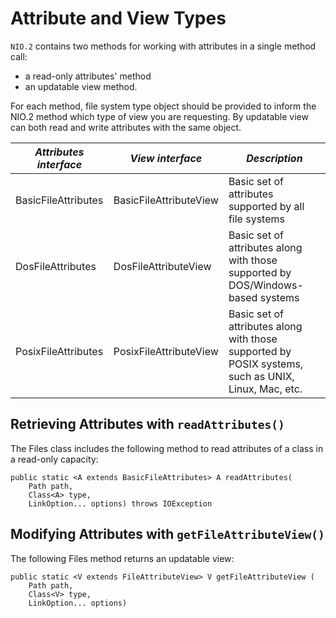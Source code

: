 # Attribute and View Types

`NIO.2` contains two methods for working with attributes in a single method call:

* a read-only attributes' method
* an updatable view method.

For each method, file system type object should be provided to inform the NIO.2 method which type of view you are
requesting. By updatable view can both read and write attributes with the same object.

| *Attributes interface* | *View interface* | *Description* |
| -------------------- | -------------- | ----------- |
| BasicFileAttributes | BasicFileAttributeView | Basic set of attributes supported by all file systems |
| DosFileAttributes | DosFileAttributeView | Basic set of attributes along with those supported by DOS/Windows-based systems |
| PosixFileAttributes | PosixFileAttributeView | Basic set of attributes along with those supported by POSIX systems, such as UNIX, Linux, Mac, etc. |

## Retrieving Attributes with `readAttributes()`

The Files class includes the following method to read attributes of a class in a read-only capacity:

```
public static <A extends BasicFileAttributes> A readAttributes(
    Path path,
    Class<A> type,
    LinkOption... options) throws IOException
```

## Modifying Attributes with `getFileAttributeView()`

The following Files method returns an updatable view:

```
public static <V extends FileAttributeView> V getFileAttributeView (
    Path path,
    Class<V> type,
    LinkOption... options)
```